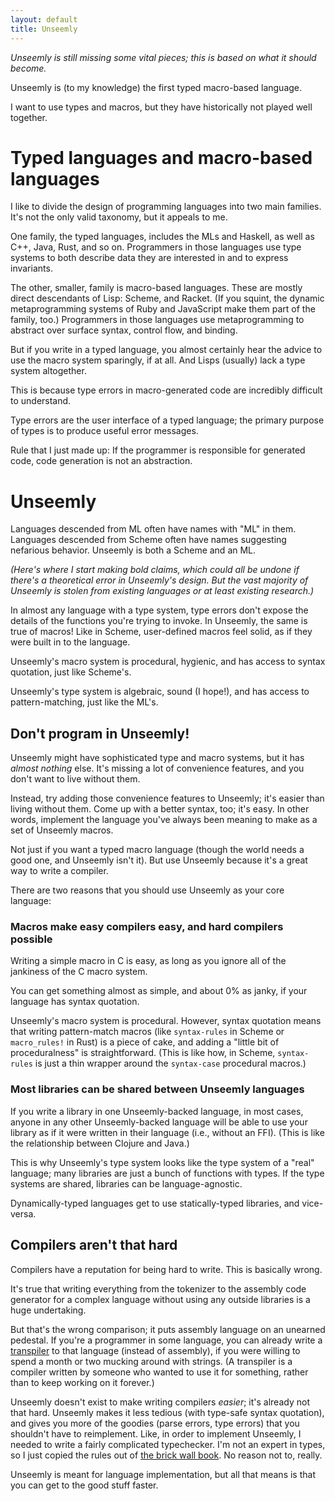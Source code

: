 ```yaml
---
layout: default
title: Unseemly
---
```


_Unseemly is still missing some vital pieces; this is based on what it should become._

Unseemly is (to my knowledge) the first typed macro-based language.

I want to use types and macros, but they have historically not played well together.

# Typed languages and macro-based languages

I like to divide the design of programming languages into two main families.
It's not the only valid taxonomy, 
 but it appeals to me.

One family, the typed languages,
 includes the MLs and Haskell, as well as C++, Java, Rust, and so on.
Programmers in those languages use type systems
 to both describe data they are interested in and to express invariants.

The other, smaller, family is macro-based languages.
These are mostly direct descendants of Lisp: Scheme, and Racket.
(If you squint, the dynamic metaprogramming systems of Ruby and JavaScript
 make them part of the family, too.)
Programmers in those languages use metaprogramming to 
 abstract over surface syntax, control flow, and binding.

But if you write in a typed language, 
 you almost certainly hear the advice to use the macro system sparingly,
  if at all.
And Lisps (usually) lack a type system altogether.

This is because type errors in macro-generated code 
 are incredibly difficult to understand.

Type errors are the user interface of a typed language;
 the primary purpose of types is to produce useful error messages.

Rule that I just made up:
 If the programmer is responsible for generated code,
  code generation is not an abstraction.

# Unseemly

Languages descended from ML often have names with "ML" in them.
Languages descended from Scheme often have names suggesting nefarious behavior.
Unseemly is both a Scheme and an ML.

*(Here's where I start making bold claims,
  which could all be undone 
   if there's a theoretical error in Unseemly's design.
 But the vast majority of Unseemly
  is stolen from existing languages or at least existing research.)*

In almost any language with a type system,
 type errors don't expose the details of the functions you're trying to invoke.
In Unseemly, the same is true of macros!
Like in Scheme, user-defined macros feel solid, as if they were built in to the language.

Unseemly's macro system is procedural, hygienic, 
 and has access to syntax quotation,
  just like Scheme's.

Unseemly's type system is algebraic, sound (I hope!), 
 and has access to pattern-matching,
  just like the ML's.

## Don't program in Unseemly!

Unseemly might have sophisticated type and macro systems,
 but it has _almost nothing_ else.
It's missing a lot of convenience features,
 and you don't want to live without them.

Instead, try adding those convenience features to Unseemly;
 it's easier than living without them.
Come up with a better syntax, too; it's easy.
In other words, implement the language you've always been meaning to make
 as a set of Unseemly macros.

Not just if you want a typed macro language
 (though the world needs a good one, and Unseemly isn't it).
But use Unseemly because it's a great way to write a compiler.

There are two reasons that you should use Unseemly as your core language:

### Macros make easy compilers easy, and hard compilers possible

Writing a simple macro in C is easy,
 as long as you ignore all of the jankiness of the C macro system.
 
You can get something almost as simple, and about 0% as janky,
 if your language has syntax quotation.
 
Unseemly's macro system is procedural.
However, syntax quotation means that writing pattern-match macros
 (like `syntax-rules` in Scheme or `macro_rules!` in Rust)
 is a piece of cake, 
  and adding a "little bit of proceduralness" is straightforward.
(This is like how, in Scheme, `syntax-rules` is just a
 thin wrapper around the `syntax-case` procedural macros.)

### Most libraries can be shared between Unseemly languages

If you write a library in one Unseemly-backed language,
 in most cases, anyone in any other Unseemly-backed language
  will be able to use your library
   as if it were written in their language (i.e., without an FFI).
(This is like the relationship between Clojure and Java.)
   
This is why Unseemly's type system looks like
 the type system of a "real" language;
  many libraries are just a bunch of functions with types.
If the type systems are shared, libraries can be language-agnostic.

Dynamically-typed languages get to use statically-typed libraries,
 and vice-versa.
 
## Compilers aren't that hard

Compilers have a reputation for being hard to write. This is basically wrong.

It's true that writing everything from the tokenizer to the assembly code generator
 for a complex language without using any outside libraries
 is a huge undertaking.
 
But that's the wrong comparison; it puts assembly language on an unearned pedestal.
If you're a programmer in some language, 
 you can already write a [transpiler] to that language (instead of assembly),
  if you were willing to spend a month or two mucking around with strings.
(A transpiler is a compiler written by someone who wanted to use it for something, 
  rather than to keep working on it forever.)

[transpiler]: http://composition.al/blog/2017/07/31/my-first-fifteen-compilers/

Unseemly doesn't exist to make writing compilers *easier*; it's already not that hard.
Unseemly makes it less tedious (with type-safe syntax quotation),
 and gives you more of the goodies (parse errors, type errors)
  that you shouldn't have to reimplement.
Like, in order to implement Unseemly,
 I needed to write a fairly complicated typechecker.
I'm not an expert in types, so I just copied the rules out of [the brick wall book].
No reason not to, really.

[the brick wall book]: https://www.cis.upenn.edu/~bcpierce/tapl/

Unseemly is meant for language implementation,
 but all that means is that you can get to the good stuff faster.
